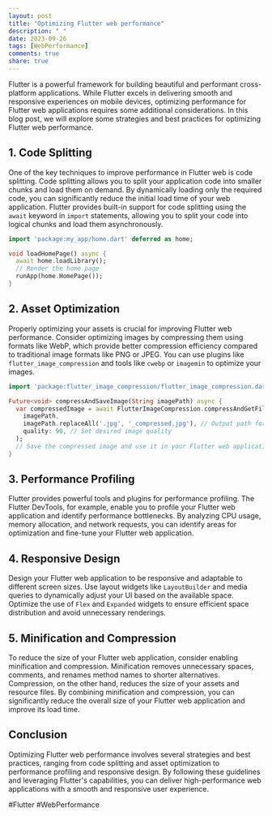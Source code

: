 ```yaml
---
layout: post
title: "Optimizing Flutter web performance"
description: " "
date: 2023-09-26
tags: [WebPerformance]
comments: true
share: true
---
```


Flutter is a powerful framework for building beautiful and performant cross-platform applications. While Flutter excels in delivering smooth and responsive experiences on mobile devices, optimizing performance for Flutter web applications requires some additional considerations. In this blog post, we will explore some strategies and best practices for optimizing Flutter web performance.

## 1. Code Splitting
One of the key techniques to improve performance in Flutter web is code splitting. Code splitting allows you to split your application code into smaller chunks and load them on demand. By dynamically loading only the required code, you can significantly reduce the initial load time of your web application. Flutter provides built-in support for code splitting using the `await` keyword in `import` statements, allowing you to split your code into logical chunks and load them asynchronously.

```dart
import 'package:my_app/home.dart' deferred as home;

void loadHomePage() async {
  await home.loadLibrary();
  // Render the home page
  runApp(home.HomePage());
}
```

## 2. Asset Optimization
Properly optimizing your assets is crucial for improving Flutter web performance. Consider optimizing images by compressing them using formats like WebP, which provide better compression efficiency compared to traditional image formats like PNG or JPEG. You can use plugins like `flutter_image_compression` and tools like `cwebp` or `imagemin` to optimize your images.

```dart
import 'package:flutter_image_compression/flutter_image_compression.dart';

Future<void> compressAndSaveImage(String imagePath) async {
  var compressedImage = await FlutterImageCompression.compressAndGetFile(
    imagePath,
    imagePath.replaceAll('.jpg', '_compressed.jpg'), // Output path for compressed image
    quality: 90, // Set desired image quality
  );
  // Save the compressed image and use it in your Flutter web application
}
```

## 3. Performance Profiling
Flutter provides powerful tools and plugins for performance profiling. The Flutter DevTools, for example, enable you to profile your Flutter web application and identify performance bottlenecks. By analyzing CPU usage, memory allocation, and network requests, you can identify areas for optimization and fine-tune your Flutter web application.

## 4. Responsive Design
Design your Flutter web application to be responsive and adaptable to different screen sizes. Use layout widgets like `LayoutBuilder` and media queries to dynamically adjust your UI based on the available space. Optimize the use of `Flex` and `Expanded` widgets to ensure efficient space distribution and avoid unnecessary renderings.

## 5. Minification and Compression
To reduce the size of your Flutter web application, consider enabling minification and compression. Minification removes unnecessary spaces, comments, and renames method names to shorter alternatives. Compression, on the other hand, reduces the size of your assets and resource files. By combining minification and compression, you can significantly reduce the overall size of your Flutter web application and improve its load time.

## Conclusion
Optimizing Flutter web performance involves several strategies and best practices, ranging from code splitting and asset optimization to performance profiling and responsive design. By following these guidelines and leveraging Flutter's capabilities, you can deliver high-performance web applications with a smooth and responsive user experience.

#Flutter #WebPerformance